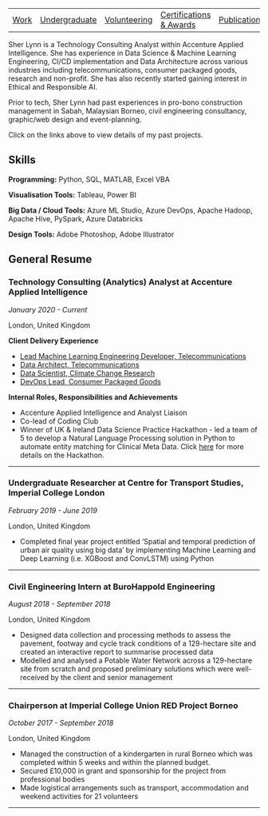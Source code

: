 |                           |                                     |                                   |                           |                           |
|:--------------------------|:------------------------------------|:----------------------------------|:--------------------------|:--------------------------|
| [Work](./professional/)   | [Undergraduate](./undergraduate/)   | [Volunteering](./volunteering/)   | [Certifications & Awards](./certifications/)| [Publications](./publications/)   |

Sher Lynn is a Technology Consulting Analyst within Accenture Applied Intelligence. She has experience in Data Science & Machine Learning Engineering, CI/CD implementation and Data Architecture across various industries including telecommunications, consumer packaged goods, research and non-profit. She has also recently started gaining interest in Ethical and Responsible AI. 

Prior to tech, Sher Lynn had past experiences in pro-bono construction management in Sabah, Malaysian Borneo, civil engineering consultancy, graphic/web design  and event-planning.


Click on the links above to view details of my past projects.

## Skills

**Programming:** Python, SQL, MATLAB, Excel VBA

**Visualisation Tools:** Tableau, Power BI

**Big Data / Cloud Tools:** Azure ML Studio, Azure DevOps, Apache Hadoop, Apache Hive, PySpark, Azure Databricks

**Design Tools:** Adobe Photoshop, Adobe Illustrator


## General Resume

### Technology Consulting (Analytics) Analyst at Accenture Applied Intelligence
_January 2020 - Current_

London, United Kingdom

**Client Delivery Experience**
* [Lead Machine Learning Engineering Developer, Telecommunications](./professional/cmjo)
* [Data Architect, Telecommunications](./professional/cmjo)
* [Data Scientist, Climate Change Research](./professional/cloudwars)
* [DevOps Lead, Consumer Packaged Goods](./professional/handel)

**Internal Roles, Responsibilities and Achievements**
* Accenture Applied Intelligence and Analyst Liaison
* Co-lead of Coding Club
* Winner of UK & Ireland Data Science Practice Hackathon - led a team of 5 to develop a Natural Language Processing solution in Python to automate entity matching for Clinical Meta Data. Click [here](./professional/hohohackathon) for more details on the Hackathon.

* * *
### Undergraduate Researcher at Centre for Transport Studies, Imperial College London
_February 2019 - June 2019_

London, United Kingdom

* Completed final year project entitled ‘Spatial and temporal prediction of urban air quality using big data’ by implementing Machine Learning and Deep Learning (i.e. XGBoost and ConvLSTM) using Python

* * *
### Civil Engineering Intern at BuroHappold Engineering
_August 2018 - September 2018_

London, United Kingdom

* Designed data collection and processing methods to assess the pavement, footway and cycle track conditions of a 129-hectare site and created an interactive report to summarise processed data
* Modelled and analysed a Potable Water Network across a 129-hectare site from scratch and proposed preliminary solutions which were well-received by the client and senior management

* * *
### Chairperson at Imperial College Union RED Project Borneo
_October 2017 - September 2018_

London, United Kingdom

* Managed the construction of a kindergarten in rural Borneo which was completed within 5 weeks and within the planned budget.
* Secured £10,000 in grant and sponsorship for the project from professional bodies
* Made logistical arrangements such as transport, accommodation and weekend activities for 21 volunteers 

* * *
